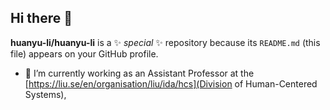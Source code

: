 ## Hi there 👋


**huanyu-li/huanyu-li** is a ✨ _special_ ✨ repository because its `README.md` (this file) appears on your GitHub profile.

- 🔭 I’m currently working as an Assistant Professor at the [https://liu.se/en/organisation/liu/ida/hcs](Division of Human-Centered Systems), 
<!--
- 🌱 I’m currently learning ...
- 👯 I’m looking to collaborate on ...
- 🤔 I’m looking for help with ...
- 💬 Ask me about ...
- 📫 How to reach me: ...
- 😄 Pronouns: ...
- ⚡ Fun fact: ...
-->

